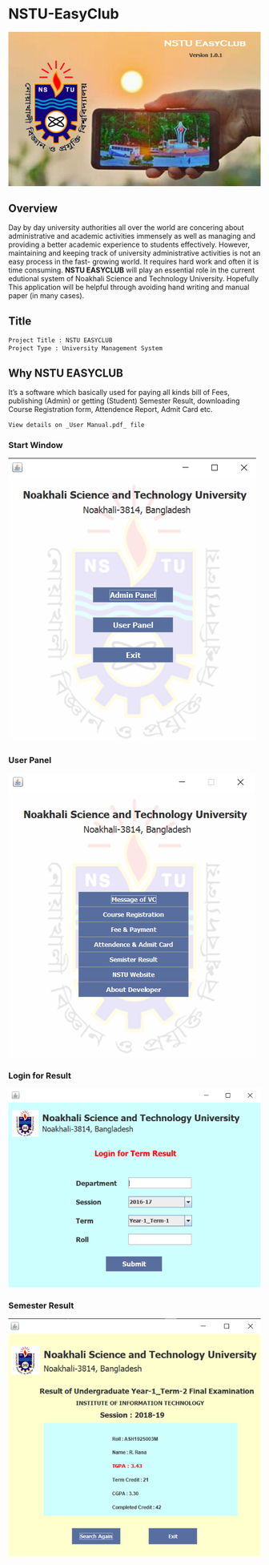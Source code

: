 # NSTU-EasyClub
![Splash Screen](images/splash.png)

## Overview
Day by day university authorities all over the world are concering about
administrative and academic activities immensely as well as managing and providing
a better academic experience to students effectively. However, maintaining and
keeping track of university administrative activities is not an easy process in the fast-
growing world. It requires hard work and often it is time consuming.
**NSTU EASYCLUB** will play an essential role in the current edutional system of
Noakhali Science and Technology University. Hopefully This application will be
helpful through avoiding hand writing and manual paper (in many cases).
## Title
```
Project Title : NSTU EASYCLUB
Project Type : University Management System
```
## Why NSTU EASYCLUB
It’s a software which basically used for paying all kinds bill of Fees, publishing
(Admin) or getting (Student) Semester Result, downloading Course Registration
form, Attendence Report, Admit Card etc.
```
View details on _User Manual.pdf_ file
```

### Start Window
![click](images/start.png)
### User Panel
![click1](images/userpanel.png)
### Login for Result
![click2](images/semesterresultlogin.png)
### Semester Result
![click3](images/semesterresult.png)
